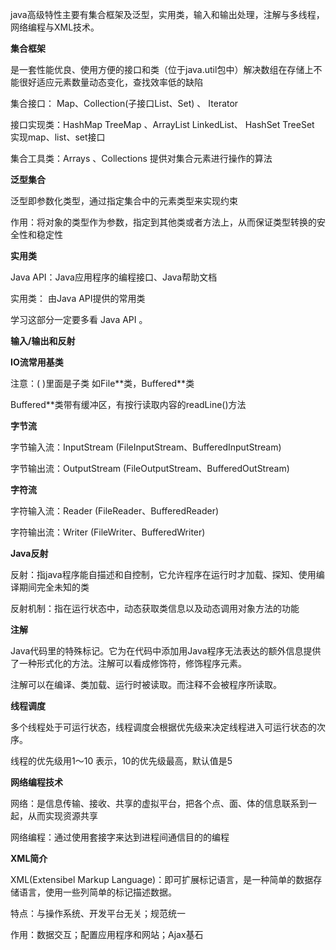 java高级特性主要有集合框架及泛型，实用类，输入和输出处理，注解与多线程，网络编程与XML技术。

**集合框架**

是一套性能优良、使用方便的接口和类（位于java.util包中）解决数组在存储上不能很好适应元素数量动态变化，查找效率低的缺陷

集合接口： Map、Collection\(子接口List、Set\) 、 Iterator

接口实现类：HashMap TreeMap 、ArrayList LinkedList、 HashSet TreeSet 实现map、list、set接口

集合工具类：Arrays 、Collections 提供对集合元素进行操作的算法

**泛型集合**

泛型即参数化类型，通过指定集合中的元素类型来实现约束

作用：将对象的类型作为参数，指定到其他类或者方法上，从而保证类型转换的安全性和稳定性

**实用类**

Java API：Java应用程序的编程接口、Java帮助文档

实用类： 由Java API提供的常用类

学习这部分一定要多看 Java API 。

**输入/输出和反射**

**IO流常用基类**

注意：\( \)里面是子类 如File\*\*类，Buffered\*\*类

Buffered\*\*类带有缓冲区，有按行读取内容的readLine\(\)方法

**字节流**

字节输入流：InputStream \(FileInputStream、BufferedInputStream\)

字节输出流：OutputStream \(FileOutputStream、BufferedOutStream\)

**字符流**

字符输入流：Reader \(FileReader、BufferedReader\)

字符输出流：Writer \(FileWriter、BufferedWriter\)

**Java反射**

反射：指java程序能自描述和自控制，它允许程序在运行时才加载、探知、使用编译期间完全未知的类

反射机制：指在运行状态中，动态获取类信息以及动态调用对象方法的功能

**注解**

Java代码里的特殊标记。它为在代码中添加用Java程序无法表达的额外信息提供了一种形式化的方法。注解可以看成修饰符，修饰程序元素。

注解可以在编译、类加载、运行时被读取。而注释不会被程序所读取。

**线程调度**

多个线程处于可运行状态，线程调度会根据优先级来决定线程进入可运行状态的次序。

线程的优先级用1～10 表示，10的优先级最高，默认值是5

**网络编程技术**

网络：是信息传输、接收、共享的虚拟平台，把各个点、面、体的信息联系到一起，从而实现资源共享

网络编程：通过使用套接字来达到进程间通信目的的编程

**XML简介**

XML\(Extensibel Markup Language\)：即可扩展标记语言，是一种简单的数据存储语言，使用一些列简单的标记描述数据。

特点：与操作系统、开发平台无关；规范统一

作用：数据交互；配置应用程序和网站；Ajax基石

